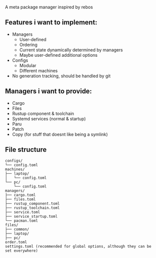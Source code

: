 A meta package manager inspired by rebos

## Features i want to implement:
  - Managers
    - User-defined
    - Ordering
    - Current state dynamically determined by managers
    - Maybe user-defined additional options
  - Configs
    - Modular
    - Different machines
  - No generation tracking, should be handled by git

## Managers i want to provide:
  - Cargo
  - Files
  - Rustup component & toolchain
  - Systemd services (normal & startup)
  - Paru
  - Patch
  - Copy (for stuff that doesnt like being a symlink)

## File structure
```
configs/
└── config.toml
machines/
├── laptop/
│   └── config.toml
└── pc/
    └── config.toml
managers/
├── cargo.toml
├── files.toml
├── rustup_component.toml
├── rustup_toolchain.toml
├── service.toml
├── service_startup.toml
└── pacman.toml
files/
├── common/
├── laptop/
├── pc/
order.toml
settings.toml (recommended for global options, although they can be set everywhere)
```
